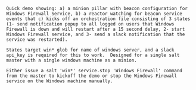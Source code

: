 ```Quick demo showing: a) a minion pillar with beacon configuration for Windows Firewall Service, b) a reactor watching for beacon service events that c) kicks off an orchestration file consisting of 3 states (1- send notification popup to all logged on users that Windows Firewall is down and will restart after a 15 second delay, 2- start Windows Firewall service, and 3- send a slack notification that the service was restarted).```

```States target win* glob for name of windows server, and a slack api_key is required for this to work.  Designed for a single salt master with a single windows machine as a minion.```

```Either issue a salt 'win*' service.stop 'Windows Firewall' command from the master to kickoff the demo or stop the Windows Firewall service on the Windows machine manually.```

